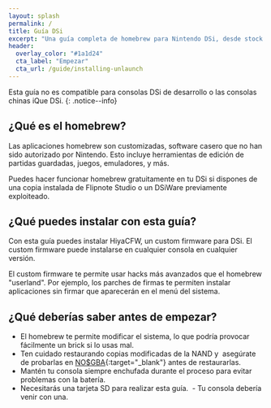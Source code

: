 ```yaml
---
layout: splash
permalink: /
title: Guía DSi
excerpt: "Una guía completa de homebrew para Nintendo DSi, desde stock hasta HiyaCFW."
header:
  overlay_color: "#1a1d24"
  cta_label: "Empezar"
  cta_url: /guide/installing-unlaunch
---
```


Esta guía no es compatible para consolas DSi de desarrollo o las consolas chinas iQue DSi.
{: .notice--info}

## ¿Qué es el homebrew?

Las aplicaciones homebrew son customizadas, software casero que no han sido autorizado por Nintendo. Esto incluye herramientas de edición de partidas guardadas, juegos, emuladores, y más.


Puedes hacer funcionar homebrew gratuitamente en tu DSi si dispones de una copia instalada de Flipnote Studio o un DSiWare previamente exploiteado.

## ¿Qué puedes instalar con esta guía?

Con esta guía puedes instalar HiyaCFW, un custom firmware para DSi. El custom firmware puede instalarse en cualquier consola en cualquier versión.

El custom firmware te permite usar hacks más avanzados que el homebrew "userland". Por ejemplo, los parches de firmas te permiten instalar aplicaciones sin firmar que aparecerán en el menú del sistema.

## ¿Qué deberías saber antes de empezar?

- El homebrew te permite modificar el sistema, lo que podría provocar fácilmente un brick si lo usas mal.
- Ten cuidado restaurando copias modificadas de la NAND y  asegúrate de probarlas en [NO$GBA](https://problemkaputt.de/gba.htm){:target="_blank"} antes de restaurarlas.
- Mantén tu consola siempre enchufada durante el proceso para evitar problemas con la batería.
- Necesitarás una tarjeta SD para realizar esta guía.
  - Tu consola debería venir con una.
